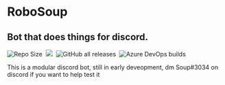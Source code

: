 # RoboSoup
## Bot that does things for discord.

![Repo Size](https://img.shields.io/github/repo-size/SoupDevHub/RoboSoup?style=for-the-badge)&nbsp;
![](https://img.shields.io/github/languages/top/SoupDevHub/RoboSoup?style=for-the-badge)&nbsp;
![GitHub all releases](https://img.shields.io/github/downloads/SoupDevHub/RoboSoup/total?style=for-the-badge)&nbsp;
![Azure DevOps builds](https://img.shields.io/azure-devops/build/ahmedanzaldua/f95f0d49-17a0-4a12-8069-1338d1646efb/5?style=for-the-badge)&nbsp;
![]()&nbsp;

This is a modular discord bot, still in early deveopment, dm Soup#3034 on discord if you want to help test it
